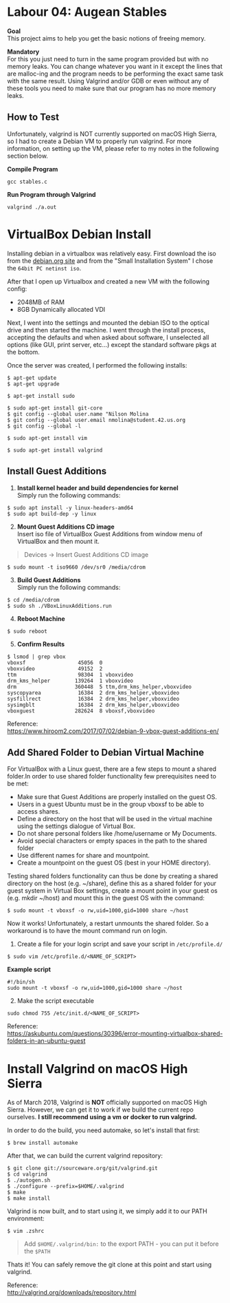 # Labour 04: Augean Stables
**Goal**  
This project aims to help you get the basic notions of freeing memory.

**Mandatory**  
For this you just need to turn in the same program provided but with no memory leaks. You can change whatever you want in it except the lines that are malloc-ing and the program needs to be performing the exact same task with the same result. Using Valgrind and/or GDB or even without any of these tools you need to make sure that our program has no more memory leaks.

## **How to Test**   
Unfortunately, valgrind is NOT currently supported on macOS High Sierra, so I had to create a Debian VM to properly run valgrind. For more information, on setting up the VM, please refer to my notes in the following section below.

**Compile Program**
```
gcc stables.c
```

**Run Program through Valgrind**
```
valgrind ./a.out
```


# VirtualBox Debian Install
Installing debian in a virtualbox was relatively easy.  First download the iso from the [debian.org site](https://www.debian.org/distrib/) and from the "Small Installation System" I chose the `64bit PC netinst iso`.

After that I open up Virtualbox  and created a new VM with the following config:
- 2048MB of RAM
- 8GB Dynamically allocated VDI

Next, I went into the settings and mounted the debian ISO to the optical drive and then started the machine. I went through the install process, accepting the defaults and when asked about software, I unselected all options (like GUI, print server, etc...) except the standard software pkgs at the bottom.

Once the server was created, I performed the following installs:
```
$ apt-get update
$ apt-get upgrade
```
```
$ apt-get install sudo
```
```
$ sudo apt-get install git-core
$ git config --global user.name "Nilson Molina
$ git config --global user.email nmolina@student.42.us.org
$ git config --global -l
``` 
```
$ sudo apt-get install vim
```
```
$ sudo apt-get install valgrind
```

## Install Guest Additions
1. **Install kernel header and build dependencies for kernel**  
Simply run the following commands:
```
$ sudo apt install -y linux-headers-amd64
$ sudo apt build-dep -y linux
```
2. **Mount Guest Additions CD image**  
Insert iso file of VirtualBox Guest Additions from window menu of VirtualBox and then mount it.
> Devices -> Insert Guest Additions CD image 
```
$ sudo mount -t iso9660 /dev/sr0 /media/cdrom
```
3. **Build Guest Additions**  
Simply run the following commands:
```
$ cd /media/cdrom
$ sudo sh ./VBoxLinuxAdditions.run
```
4. **Reboot Machine**  
```
$ sudo reboot
```
5. **Confirm Results**
```
$ lsmod | grep vbox
vboxsf                 45056  0
vboxvideo              49152  2
ttm                    98304  1 vboxvideo
drm_kms_helper        139264  1 vboxvideo
drm                   360448  5 ttm,drm_kms_helper,vboxvideo
syscopyarea            16384  2 drm_kms_helper,vboxvideo
sysfillrect            16384  2 drm_kms_helper,vboxvideo
sysimgblt              16384  2 drm_kms_helper,vboxvideo
vboxguest             282624  8 vboxsf,vboxvideo
```

Reference:  
https://www.hiroom2.com/2017/07/02/debian-9-vbox-guest-additions-en/

## Add Shared Folder to Debian Virtual Machine
For VirtualBox with a Linux guest, there are a few steps to mount a shared folder.In order to use shared folder functionality few prerequisites need to be met:

- Make sure that Guest Additions are properly installed on the guest OS.
- Users in a guest Ubuntu must be in the group vboxsf to be able to access shares.
- Define a directory on the host that will be used in the virtual machine using the settings dialogue of Virtual Box.
- Do not share personal folders like /home/username or My Documents.
- Avoid special characters or empty spaces in the path to the shared folder
- Use different names for share and mountpoint.
- Create a mountpoint on the guest OS (best in your HOME directory).

Testing shared folders functionality can thus be done by creating a shared directory on the host (e.g. ~/share), define this as a shared folder for your guest system in Virtual Box settings, create a mount point in your guest os (e.g.  mkdir ~/host) and mount this in the guest OS with the command:
```
$ sudo mount -t vboxsf -o rw,uid=1000,gid=1000 share ~/host
```

Now it works!  Unfortunately, a restart unmounts the shared folder.  So a workaround is to have the mount command run on login.

1. Create a file for your login script and save your script in `/etc/profile.d/`
```
$ sudo vim /etc/profile.d/<NAME_OF_SCRIPT>
```
**Example script**
```
#!/bin/sh
sudo mount -t vboxsf -o rw,uid=1000,gid=1000 share ~/host
```
2. Make the script executable
```
sudo chmod 755 /etc/init.d/<NAME_OF_SCRIPT>
```

Reference:  
https://askubuntu.com/questions/30396/error-mounting-virtualbox-shared-folders-in-an-ubuntu-guest

# Install Valgrind on macOS High Sierra
As of March 2018, Valgrind is **NOT** officially supported on macOS High Sierra.  However, we can get it to work if we build the current repo ourselves.  **I still recommend using a vm or docker to run valgrind.**

In order to do the build, you need automake, so let's install that first:
```
$ brew install automake
```
After that, we can build the current valgrind repository:
```
$ git clone git://sourceware.org/git/valgrind.git
$ cd valgrind
$ ./autogen.sh
$ ./configure --prefix=$HOME/.valgrind
$ make
$ make install
```
Valgrind is now built, and to start using it, we simply add it to our PATH environment:
```
$ vim .zshrc
```
> Add `$HOME/.valgrind/bin:` to the export PATH - you can put it before the `$PATH`

Thats it! You can safely remove the git clone at this point and start using valgrind. 

Reference:  
http://valgrind.org/downloads/repository.html